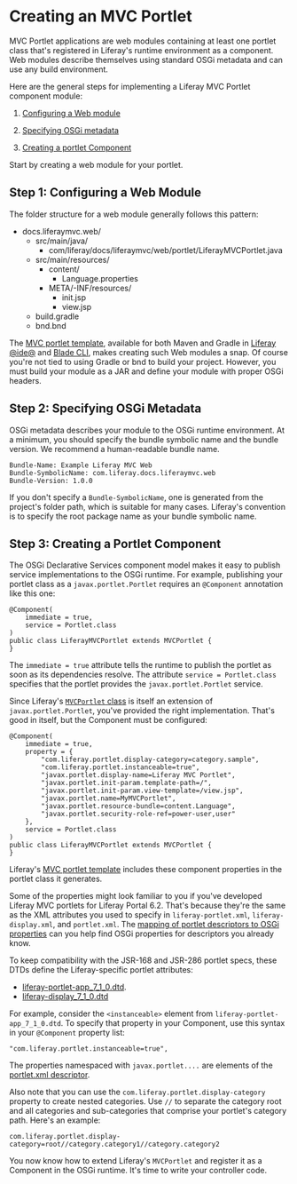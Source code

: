 # Creating an MVC Portlet [](id=creating-an-mvc-portlet)

MVC Portlet applications are web modules containing at least one portlet class
that's registered in Liferay's runtime environment as a component. Web modules
describe themselves using standard OSGi metadata and can use any build
environment.

Here are the general steps for implementing a Liferay MVC Portlet component
module: 

1. [Configuring a Web module](#configuring-a-web-module)

2. [Specifying OSGi metadata](#specifying-osgi-metadata)

3. [Creating a portlet Component](#creating-a-portlet-component)

Start by creating a web module for your portlet. 

## Step 1: Configuring a Web Module [](id=configuring-a-web-module)

The folder structure for a web module generally follows this pattern: 

-   docs.liferaymvc.web/
    -   src/main/java/
        -   com/liferay/docs/liferaymvc/web/portlet/LiferayMVCPortlet.java
    -   src/main/resources/
        -   content/
            -   Language.properties
        -   META/-INF/resources/
            -   init.jsp
            -   view.jsp
    -   build.gradle
    -   bnd.bnd

The [MVC portlet template](/develop/reference/-/knowledge_base/7-1/using-the-mvc-portlet-template),
available for both Maven and Gradle in [Liferay @ide@](/develop/tutorials/-/knowledge_base/7-1/liferay-ide)
and [Blade CLI](/develop/tutorials/-/knowledge_base/7-1/blade-cli),
makes creating such Web modules a snap. Of course you're not tied to using
Gradle or bnd to build your project. However, you must build your module as
a JAR and define your module with proper OSGi headers. 

## Step 2: Specifying OSGi Metadata [](id=specifying-osgi-metadata)

OSGi metadata describes your module to the OSGi runtime environment. At
a minimum, you should specify the bundle symbolic name and the bundle version.
We recommend a human-readable bundle name.

    Bundle-Name: Example Liferay MVC Web
    Bundle-SymbolicName: com.liferay.docs.liferaymvc.web
    Bundle-Version: 1.0.0

If you don't specify a `Bundle-SymbolicName`, one is generated from the
project's folder path, which is suitable for many cases. Liferay's convention is
to specify the root package name as your bundle symbolic name.

## Step 3: Creating a Portlet Component [](id=creating-a-portlet-component)

The OSGi Declarative Services component model makes it easy to publish service
implementations to the OSGi runtime. For example, publishing your portlet class
as a `javax.portlet.Portlet` requires an `@Component` annotation like this one:

    @Component(
        immediate = true,
        service = Portlet.class
    )
    public class LiferayMVCPortlet extends MVCPortlet {
    }

The `immediate = true` attribute tells the runtime to publish the portlet as
soon as its dependencies resolve. The attribute `service = Portlet.class`
specifies that the portlet provides the `javax.portlet.Portlet` service. 

Since Liferay's
[`MVCPortlet` class](@platform-ref@/7.1-latest/javadocs/portal-kernel/com/liferay/portal/kernel/portlet/bridges/mvc/MVCPortlet.html)
is itself an extension of `javax.portlet.Portlet`, you've provided the right
implementation. That's good in itself, but the Component must be configured:

    @Component(
        immediate = true,
        property = {
            "com.liferay.portlet.display-category=category.sample",
            "com.liferay.portlet.instanceable=true",
            "javax.portlet.display-name=Liferay MVC Portlet",
            "javax.portlet.init-param.template-path=/",
            "javax.portlet.init-param.view-template=/view.jsp",
            "javax.portlet.name=MyMVCPortlet",
            "javax.portlet.resource-bundle=content.Language",
            "javax.portlet.security-role-ref=power-user,user"
        },
        service = Portlet.class
    )
    public class LiferayMVCPortlet extends MVCPortlet {
    }

Liferay's [MVC portlet template](/develop/reference/-/knowledge_base/7-1/using-the-mvc-portlet-template)
includes these component properties in the portlet class it generates. 

Some of the properties might look familiar to you if you've developed Liferay
MVC portlets for Liferay Portal 6.2. That's because they're the same as the XML
attributes you used to specify in `liferay-portlet.xml`, `liferay-display.xml`,
and `portlet.xml`. The 
[mapping of portlet descriptors to OSGi properties](/develop/reference/-/knowledge_base/7-1/portlet-descriptor-to-osgi-service-property-map)
can you help find OSGi properties for descriptors you already know. 

To keep compatibility with the JSR-168 and JSR-286 portlet specs, these DTDs
define the Liferay-specific portlet attributes:

- [liferay-portlet-app_7_1_0.dtd](@platform-ref@/7.1-latest/definitions/liferay-portlet-app_7_1_0.dtd.html). 
- [liferay-display_7_1_0.dtd](@platform-ref@/7.1-latest/definitions/liferay-display_7_1_0.dtd.html)

For example, consider the `<instanceable>` element from
`liferay-portlet-app_7_1_0.dtd`. To specify that property in your Component, use
this syntax in your `@Component` property list:

    "com.liferay.portlet.instanceable=true",

The properties namespaced with `javax.portlet....` are elements of the
[portlet.xml descriptor](http://java.sun.com/xml/ns/portlet/portlet-app_2_0.xsd).

Also note that you can use the `com.liferay.portlet.display-category` property
to create nested categories. Use `//` to separate the category root and all
categories and sub-categories that comprise your portlet's category path. Here's
an example:

    com.liferay.portlet.display-category=root//category.category1//category.category2
 
You now know how to extend Liferay's `MVCPortlet` and register it as a Component
in the OSGi runtime. It's time to write your controller code. 
